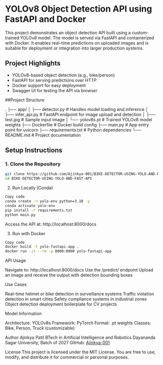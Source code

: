 # YOLOv8 Object Detection API using FastAPI and Docker

This project demonstrates an object detection API built using a custom-trained YOLOv8 model. The model is served via FastAPI and containerized with Docker. It enables real-time predictions on uploaded images and is suitable for deployment or integration into larger production systems.

## Project Highlights

- YOLOv8-based object detection (e.g., bike/person)
- FastAPI for serving predictions over HTTP
- Docker support for easy deployment
- Swagger UI for testing the API via browser


##Project Structure

.
├── app/
│ ├── detector.py # Handles model loading and inference
│ ├── infer_api.py # FastAPI endpoint for image upload and detection
│ ├── test.jpg # Sample input image
│ └── yolov8s.pt # Trained YOLOv8 model weights
├── Dockerfile # Docker build config
├── main.py # App entry point for uvicorn
├── requirements.txt # Python dependencies
└── README.md # Project documentation


## Setup Instructions

### 1. Clone the Repository

```bash
git clone https://github.com/Ajinkya-001/BIKE-DETECTOR-USING-YOLO-AND-FAST-API.git
cd BIKE-DETECTOR-USING-YOLO-AND-FAST-API
```
2. Run Locally (Conda)
```bash
Copy code
conda create -n yolo-env python=3.10 -y
conda activate yolo-env
pip install -r requirements.txt
python main.py
```
Access the API at: http://localhost:8000/docs

3. Run with Docker
```bash
Copy code
docker build -t yolo-fastapi-app .
docker run -it --rm -p 8000:8000 yolo-fastapi-app
```

API Usage

Navigate to: http://localhost:8000/docs
Use the /predict/ endpoint
Upload an image and receive the output with detection bounding boxes

Use Cases

Real-time helmet or bike detection in surveillance systems
Traffic violation detection in smart cities
Safety compliance systems in industrial zones
Object detection deployment boilerplate for CV projects


Model Information

Architecture: YOLOv8s
Framework: PyTorch
Format: .pt weights
Classes: Bike, Person, Truck (customizable)

Author
Ajinkya Patil
BTech in Artificial Intelligence and Robotics
Dayananda Sagar University, Batch of 2027
GitHub: [Ajinkya-001](https://github.com/Ajinkya-001)

License
This project is licensed under the MIT License. You are free to use, modify, and distribute it for commercial or personal purposes.
